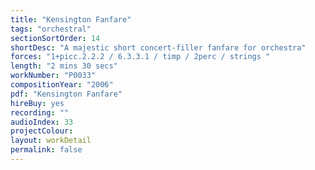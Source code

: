 ```yaml
---
title: "Kensington Fanfare"
tags: "orchestral"
sectionSortOrder: 14
shortDesc: "A majestic short concert-filler fanfare for orchestra"
forces: "1+picc.2.2.2 / 6.3.3.1 / timp / 2perc / strings "
length: "2 mins 30 secs"
workNumber: "P0033"
compositionYear: "2006"
pdf: "Kensington Fanfare"
hireBuy: yes
recording: ""
audioIndex: 33
projectColour: 
layout: workDetail
permalink: false
---
```

